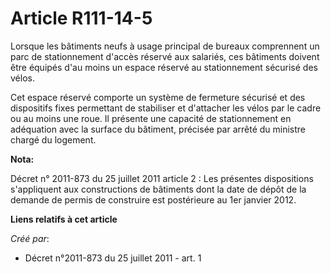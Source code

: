 # Article R111-14-5

Lorsque les bâtiments neufs à usage principal de bureaux comprennent un parc de stationnement d'accès réservé aux salariés,
ces bâtiments doivent être équipés d'au moins un espace réservé au stationnement sécurisé des vélos.

Cet espace réservé comporte un système de fermeture sécurisé et des dispositifs fixes permettant de stabiliser et d'attacher
les vélos par le cadre ou au moins une roue. Il présente une capacité de stationnement en adéquation avec la surface du
bâtiment, précisée par arrêté du ministre chargé du logement.

**Nota:**

Décret n° 2011-873 du 25 juillet 2011 article 2 : Les présentes dispositions s'appliquent aux constructions de bâtiments dont
la date de dépôt de la demande de permis de construire est postérieure au 1er janvier 2012.

**Liens relatifs à cet article**

_Créé par_:

  - Décret n°2011-873 du 25 juillet 2011 - art. 1
